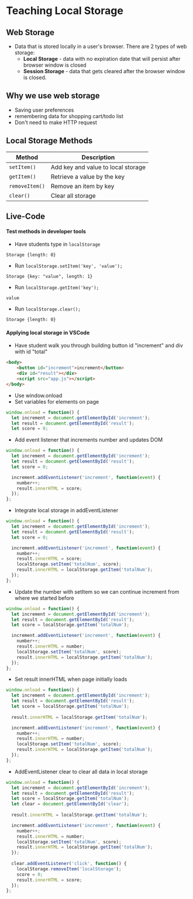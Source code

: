 # Teaching Local Storage

## Web Storage
- Data that is stored locally in a user's browser. There are 2 types of web storage:
  - **Local Storage** - data with no expiration date that will persist after browser window is closed
  - **Session Storage** - data that gets cleared after the browser window is closed. 

## Why we use web storage
- Saving user preferences
- remembering data for shopping cart/todo list
- Don't need to make HTTP request

## Local Storage Methods
Method | Description
-------|------------
`setItem()` | Add key and value to local storage
`getItem()` | Retrieve a value by the key
`removeItem()` | Remove an item by key
`clear()` | Clear all storage

## Live-Code 
#### Test methods in developer tools
- Have students type in `localStorage`

```Storage {length: 0}```

- Run `localStorage.setItem('key', 'value');`

```Storage {key: "value", length: 1}```

- Run `localStorage.getItem('key');`

```value```
- Run `localStorage.clear();`

```Storage {length: 0}```

#### Applying local storage in VSCode

- Have student walk you through building button id "increment" and div with id "total"
```html
<body>
    <button id="increment">increment</button>
    <div id="result"></div>
    <script src="app.js"></script>
</body>
```
- Use window.onload
- Set variables for elements on page
```js
window.onload = function() {
  let increment = document.getElementById('increment');
  let result = document.getElementById('result');
  let score = 0; 
```
- Add event listener that increments number and updates DOM
```js
window.onload = function() {
  let increment = document.getElementById('increment');
  let result = document.getElementById('result');
  let score = 0;

  increment.addEventListener('increment', function(event) {
    number++;
    result.innerHTML = score;
  });
};
```
- Integrate local storage in addEventListener
```js
window.onload = function() {
  let increment = document.getElementById('increment');
  let result = document.getElementById('result');
  let score = 0;

  increment.addEventListener('increment', function(event) {
    number++;
    result.innerHTML = score;
    localStorage.setItem('totalNum', score);
    result.innerHTML = localStorage.getItem('totalNum');
  });
};
```
- Update the number with setItem so we can continue increment from where we started before
```js
window.onload = function() {
  let increment = document.getElementById('increment');
  let result = document.getElementById('result');
  let score = localStorage.getItem('totalNum');

  increment.addEventListener('increment', function(event) {
    number++;
    result.innerHTML = number;
    localStorage.setItem('totalNum', score);
    result.innerHTML = localStorage.getItem('totalNum');
  });
};
```
- Set result innerHTML when page initially loads
```js
window.onload = function() {
  let increment = document.getElementById('increment');
  let result = document.getElementById('result');
  let score = localStorage.getItem('totalNum');
  
  result.innerHTML = localStorage.getItem('totalNum');

  increment.addEventListener('increment', function(event) {
    number++;
    result.innerHTML = number;
    localStorage.setItem('totalNum', score);
    result.innerHTML = localStorage.getItem('totalNum');
  });
};
```
- AddEventListener clear to clear all data in local storage

```js
window.onload = function() {
  let increment = document.getElementById('increment');
  let result = document.getElementById('result');
  let score = localStorage.getItem('totalNum');
  let clear = document.getElementById('clear');
  
  result.innerHTML = localStorage.getItem('totalNum');

  increment.addEventListener('increment', function(event) {
    number++;
    result.innerHTML = number;
    localStorage.setItem('totalNum', score);
    result.innerHTML = localStorage.getItem('totalNum');
  });
  
  clear.addEventListener('click', function() {
    localStorage.removeItem('localStorage');
    score = 0;
    result.innerHTML = score;
  });
};
```
